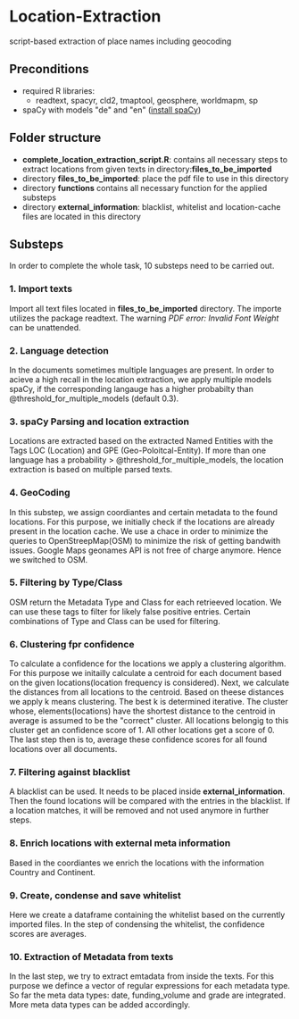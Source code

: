 # Location-Extraction
script-based extraction of place names including geocoding


## Preconditions
* required R libraries:
  + readtext, spacyr, cld2, tmaptool, geosphere, worldmapm, sp
* spaCy with models "de" and "en" ([install spaCy](https://spacy.io/usage/))

## Folder structure
* **complete_location_extraction_script.R**: contains all necessary steps to extract locations from given texts in directory:**files_to_be_imported** 
* directory **files_to_be_imported**: place the pdf file to use in this directory
* directory **functions** contains all necessary function for the applied substeps
* directory **external_information**: blacklist, whitelist and location-cache files are located in this directory

## Substeps
In order to complete the whole task, 10 substeps need to be carried out.
### 1. Import texts
Import all text files located in **files_to_be_imported** directory. The importe utilizes the package readtext. The warning *PDF error: Invalid Font Weight* can be unattended.
### 2. Language detection
In the documents sometimes multiple languages are present. In order to acieve a high recall in the location extraction, we apply multiple models spaCy, if the corresponding langauge has a higher probabilty than @threshold_for_multiple_models (default 0.3). 

### 3. spaCy Parsing and location extraction
Locations are extracted based on the extracted Named Entities with the Tags LOC (Location) and GPE (Geo-Poloitcal-Entity).
If more than one language has a probability > @threshold_for_multiple_models, the location extraction is based on multiple parsed texts.

### 4. GeoCoding
In this substep, we assign coordiantes and certain metadata to the found locations. For this purpose, we initially check if the locations are already present in the location cache. We use a chace in order to minimize the queries to OpenStreepMap(OSM) to minimize the risk of getting bandwith issues. Google Maps geonames API is not free of charge anymore. Hence we switched to OSM.

### 5. Filtering by Type/Class
OSM return the Metadata Type and Class for each retrieeved location. We can use these tags to filter for likely false positive entries. Certain combinations of Type and Class can be used for filtering. 

### 6. Clustering fpr confidence
To calculate a confidence for the locations we apply a clustering algorithm. For this purpose we initailly calculate a centroid for each document based on the given locations(location frequency is considered). Next, we calculate the distances from all locations to the centroid. Based on theese distances we apply k means clustering. The best k is determined iterative. The cluster whose, elements(locations) have the shortest distance to the centroid in average is assumed to be the "correct" cluster. All locations belongig to this cluster get an confidence score of 1. All other locations get a score of 0.
The last step then is to, average these confidence scores for all found locations over all documents.

### 7. Filtering against blacklist
A blacklist can be used. It needs to be placed inside **external_information**. Then the found locations will be compared with the entries in the blacklist. If a location matches, it will be removed and not used anymore in further steps.

### 8. Enrich locations with external meta information
Based in the coordiantes we enrich the locations with the information Country and Continent.

### 9. Create, condense and save whitelist
Here we create a dataframe containing the whitelist based on the currently imported files. In the step of condensing the whitelist, the confidence scores are averages.

### 10. Extraction of Metadata from texts
In the last step, we try to extract emtadata from inside the texts. For this purpose we defince a vector of regular expressions for each metadata type. So far the meta data types: date, funding_volume and grade are integrated. More meta data types can be added accordingly. 

